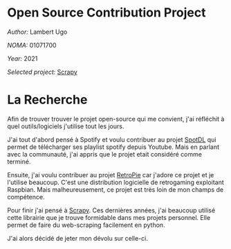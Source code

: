 # Open Source Contribution Project

*Author:* Lambert Ugo

*NOMA:* 01071700

*Year:* 2021

*Selected project:* [Scrapy](https://github.com/scrapy/scrapy)

# La Recherche

Afin de trouver trouver le projet open-source qui me convient, j'ai réfléchit à quel outils/logiciels j'utilise tout les jours. 

J'ai tout d'abord pensé à Spotify et voulu contribuer au projet [SpotDL](https://github.com/spotDL/spotify-downloader) qui permet de télécharger ses playlist spotify depuis Youtube. Mais en parlant avec la communauté, j'ai appris que le projet etait considéré comme terminé. 

Ensuite, j'ai voulu contribuer au projet [RetroPie](https://github.com/RetroPie/RetroPie-Setup) car j'adore ce projet et je l'utilise beaucoup. C'est une distribution logicielle de retrogaming exploitant Raspbian. Mais malheureusement, ce projet est très loin de mon champs de compétence. 

Pour finir j'ai pensé à [Scrapy](https://github.com/scrapy/scrapy). Ces dernières années, j'ai beaucoup utilisé cette librairie que je trouve formidable dans mes projets personnel. Elle permet de faire du web-scraping facilement en python.

J'ai alors décidé de jeter mon dévolu sur celle-ci.

